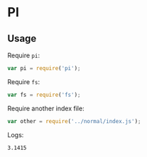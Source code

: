# PI

## Usage

Require `pi`:

```javascript
var pi = require('pi');
```

Require `fs`:

```javascript
var fs = require('fs');
```

Require another index file:

```javascript
var other = require('../normal/index.js');
```

Logs:

```text
3.1415
```
